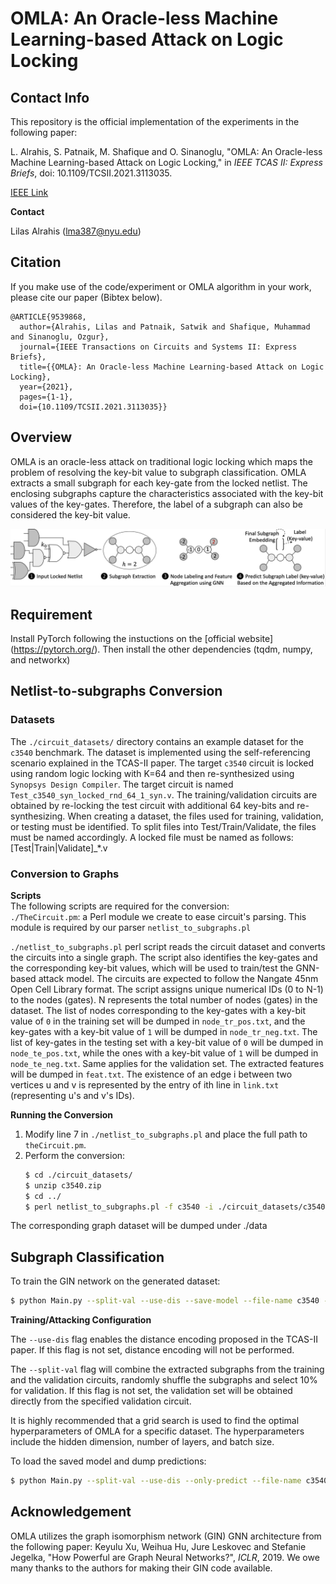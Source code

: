 # OMLA: An Oracle-less Machine Learning-based Attack on Logic Locking
## Contact Info
This repository is the official implementation of the experiments in the following paper:

L. Alrahis, S. Patnaik, M. Shafique and O. Sinanoglu, "OMLA: An Oracle-less Machine Learning-based Attack on Logic Locking," in *IEEE TCAS II: Express Briefs*, doi: 10.1109/TCSII.2021.3113035.

[IEEE Link](https://ieeexplore.ieee.org/document/9539868) 

**Contact**

Lilas Alrahis (lma387@nyu.edu)
## Citation
If you make use of the code/experiment or OMLA algorithm in your work, please cite our paper (Bibtex below).
```
@ARTICLE{9539868,
  author={Alrahis, Lilas and Patnaik, Satwik and Shafique, Muhammad and Sinanoglu, Ozgur},
  journal={IEEE Transactions on Circuits and Systems II: Express Briefs}, 
  title={{OMLA}: An Oracle-less Machine Learning-based Attack on Logic Locking}, 
  year={2021},
  pages={1-1},
  doi={10.1109/TCSII.2021.3113035}}
```
## Overview 
OMLA is an oracle-less attack on traditional logic locking which maps the problem of resolving the key-bit value to subgraph classification. OMLA extracts a small subgraph for each key-gate from the locked netlist. The enclosing subgraphs capture the characteristics associated with the key-bit values of the key-gates. Therefore, the label of a subgraph can also be considered the key-bit value.

![OMLA Concept](./OMLA.png)

## Requirement
Install PyTorch following the instuctions on the [official website] (https://pytorch.org/).
Then install the other dependencies (tqdm, numpy, and networkx)

## Netlist-to-subgraphs Conversion
### Datasets
The `./circuit_datasets/` directory contains an example dataset for the `c3540` benchmark. The dataset is implemented using the self-referencing scenario explained in the TCAS-II paper. The target `c3540` circuit is locked using random logic locking with K=64 and then re-synthesized using `Synopsys Design Compiler`. The target circuit is named `Test_c3540_syn_locked_rnd_64_1_syn.v`. The training/validation circuits are obtained by re-locking the test circuit with additional 64 key-bits and re-synthesizing.
When creating a dataset, the files used for training, validation, or testing must be identified. To split files into Test/Train/Validate, the files must be named accordingly. A locked file must be named as follows: [Test|Train|Validate]_*.v

### Conversion to Graphs
**Scripts**  
The following scripts are required for the conversion:  
`./TheCircuit.pm`: a Perl module we create to ease circuit's parsing. This module is required by our parser `netlist_to_subgraphs.pl`

`./netlist_to_subgraphs.pl` perl script reads the circuit dataset and converts the circuits into a single graph. The script also identifies the key-gates and the corresponding key-bit values, which will be used to train/test the GNN-based attack model. The circuits are expected to follow the Nangate 45nm Open Cell Library format. The script assigns unique numerical IDs (0 to N-1) to the nodes (gates). N represents the total number of nodes (gates) in the dataset. The list of nodes corresponding to the key-gates with a key-bit value of `0` in the training set will be dumped in `node_tr_pos.txt`, and the key-gates with a key-bit value of `1` will be dumped in `node_tr_neg.txt`. The list of key-gates in the testing set with a key-bit value of `0` will be dumped in `node_te_pos.txt`, while the ones with a key-bit value of `1` will be dumped in `node_te_neg.txt`. Same applies for the validation set. The extracted features will be dumped in `feat.txt`. The existence of an edge i between two vertices u and v is represented by the entry of ith line in `link.txt` (representing u's and v's IDs).

**Running the Conversion**   
1) Modify line 7 in `./netlist_to_subgraphs.pl` and place the full path to `theCircuit.pm`.
2) Perform the conversion:  
    ```sh
    $ cd ./circuit_datasets/
    $ unzip c3540.zip
    $ cd ../
    $ perl netlist_to_subgraphs.pl -f c3540 -i ./circuit_datasets/c3540   > log_build_OMLA_c3540.txt
    ```
The corresponding graph dataset will be dumped under ./data

## Subgraph Classification
To train the GIN network on the generated dataset:
```sh
$ python Main.py --split-val --use-dis --save-model --file-name c3540 --links-name link.txt  --batch_size 64  --filename Release_c3540_result_b64_h2_fan_6layers_hd64.txt  --hidden_dim 64 --num_layers 6 > Release_log_c3540_b64_h2_6layers_hd64.txt
```
**Training/Attacking Configuration**

The `--use-dis` flag enables the distance encoding proposed in the TCAS-II paper. If this flag is not set, distance encoding will not be performed.

The `--split-val` flag will combine the extracted subgraphs from the training and the validation circuits, randomly shuffle the subgraphs and select 10% for validation. If this flag is not set, the validation set will be obtained directly from the specified validation circuit. 

It is highly recommended that a grid search is used to find the optimal hyperparameters of OMLA for a specific dataset. The hyperparameters include the hidden dimension, number of layers, and batch size.

To load the saved model and dump predictions:
```sh
$ python Main.py --split-val --use-dis --only-predict --file-name c3540 --links-name link.txt  --batch_size 64 --hidden_dim 64 --num_layers 6 > Release_predict_log_c3540_b64_h2_6layers_hd64.txt
```
    
## Acknowledgement
OMLA utilizes the graph isomorphism network (GIN) GNN architecture from the following paper:
Keyulu Xu, Weihua Hu, Jure Leskovec and Stefanie Jegelka, "How Powerful are Graph Neural Networks?", *ICLR*, 2019. 
We owe many thanks to the authors for making their GIN code available.

